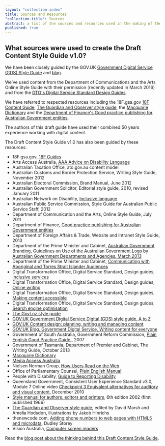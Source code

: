 ```yaml
---
layout: "collection-index"
title: Sources and Resources
"collection-title": Sources
abstract: a list of the sources and resources used in the making of the GOV.AU Draft Content Style Guide v1.0 created by the Digital Transformation Office.
published: true
---
```


## What sources were used to create the Draft Content Style Guide v1.0?

We have been closely guided by the GOV.UK [Government Digital Service (GDS) Style Guide](https://www.gov.uk/guidance/style-guide) and [blog](https://gds.blog.gov.uk/).

We’ve used content from the Department of Communications and the Arts Online Style Guide with their permission (recently updated in March 2016) and from the [DTO's Digital Service Standard Design Guides](https://www.dto.gov.au/standard/design-guides/).

We have referred to respected resources including the 18F.gsa.gov [18F Content Guide](https://pages.18f.gov/content-guide/), [The Guardian and Observer style guide](https://www.theguardian.com/info/series/guardian-and-observer-style-guide), the [Macquarie Dictionary](https://www.macquariedictionary.com.au/) and the [Department of Finance's Good practice publishing for Australian Government entities](https://www.finance.gov.au/publications/good-practice-publishing/).

The authors of this draft guide have used their combined 50 years experience working with digital content.

The Draft Content Style Guide v1.0 has also been guided by these resources:

- 18F.gsa.gov, [18F Guides](https://pages.18f.gov/guides/)
- Arts Access Australia, [AAA Advice on Disability Language](http://www.artsaccessaustralia.org/resources/advice-sheets/63-aaa-advice-on-disability-language)
- Australian Taxation Office, ato.gov.au content model
- Australian Customs and Border Protection Service, Writing Style Guide, November 2012
- Australian Electoral Commission, Brand Manual, June 2012
- Australian Government Solicitor, Editorial style guide, 2010, revised January 2011
- Australian Network on Disability, [Inclusive language](http://www.and.org.au/pages/inclusive-language.html)
- Australian Public Service Commission, Style Guide for Australian Public Service Staff, 2012
- Department of Communication and the Arts, Online Style Guide, July 2011
- Department of Finance, [Good practice publishing for Australian Government entities](https://www.finance.gov.au/publications/good-practice-publishing/)
- Department of Foreign Affairs & Trade, Website and Intranet Style Guide, 2013 
- Department of the Prime Minister and Cabinet, [Australian Government Branding, Guidelines on Use of the Australian Government Logo by Australian Government Departments and Agencies, March 2013](https://www.dpmc.gov.au/sites/default/files/publications/Australian_Government_Branding_Design_Guidelines.pdf)
- Department of the Prime Minister and Cabinet, [Communicating with Aboriginal and Torres Strait Islander Audiences](https://www.dpmc.gov.au/resource-centre/indigenous-affairs/communicating-aboriginal-and-torres-strait-islander-audiences)
- Digital Transformation Office, Digital Service Standard, Design guides, [Inclusive services](https://www.dto.gov.au/standard/design-guides/inclusive-services/)
- Digital Transformation Office, Digital Service Standard, Design guides, [Online writing](https://www.dto.gov.au/standard/design-guides/online-writing/)
- Digital Transformation Office, Digital Service Standard, Design guides, [Making content accessible](https://www.dto.gov.au/standard/design-guides/making-content-accessible/)
- Digital Transformation Office, Digital Service Standard, Design guides, [Search engine optimisation](https://www.dto.gov.au/standard/design-guides/search-engine-optimisation/)
- [The Govt.nz style guide](https://www.govt.nz/about/our-style-guide/)
- [GOV.UK Government Digital Service Digital (GDS) style guide, A to Z](https://www.gov.uk/guidance/style-guide/a-to-z-of-gov-uk-style)
- [GOV.UK Content design: planning, writing and managing content](https://www.gov.uk/guidance/content-design)
- [GOV.UK Blog, Government Digital Service, Writing content for everyone](https://gds.blog.gov.uk/2016/02/23/writing-content-for-everyone/)
- Government of South Australia, Government Reform Commission, [Plain English Good Practice Guide ](http://publicsector.sa.gov.au/wp-content/uploads/20070101-Good-practice-guide-Plain-English.pdf), 2007
- Government of Tasmania, Department of Premier and Cabinet, The Writing Guide, October 2013
- [Macquarie Dictionary](https://www.macquariedictionary.com.au/)
- [Media Access Australia](http://www.mediaaccess.org.au/)
- Nielsen Norman Group, [How Users Read on the Web](https://www.nngroup.com/articles/how-users-read-on-the-web/)
- Office of Parliamentary Counsel, [Plain English Manual](https://www.opc.gov.au/plain/docs.htm)
- People with Disability, [Guide to Reporting Disability](http://www.pwd.org.au/library/guide-to-reporting-disability.html)
- Queensland Government, Consistent User Experience Standard v3.0, Module 7 Online video [Checkpoint 3 Equivalent alternatives for auditory and visual content](http://www.qld.gov.au/web/cue/module7/checkpoints/checkpoint03/), December 2010
- [Style manual for authors, editors and printers](http://www.australia.gov.au/about-government/publications/style-manual), 6th edition 2002 (first published 1966) 
- [The Guardian and Observer style guide](https://www.theguardian.com/info/series/guardian-and-observer-style-guide), edited by David Marsh and Amelia Hodsdon, illustrations by Jakob Hinrichs
- thenewcode.com, [Adding phone numbers to web pages with HTML5 and microdata](http://thenewcode.com/536/Adding-Phone-Numbers-To-Web-Pages-With-HTML5-and-Microdata), Dudley Storey
- Vision Australia, [Computer screen readers](http://www.visionaustralia.org/living-with-low-vision/learning-to-live-independently/using-technology-and-computers/technology-overview/computer-screen-readers)

Read the [blog post about the thinking behind this Draft Content Style Guide](https://www.dto.gov.au/blog/walking-the-talk/).
